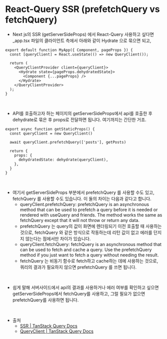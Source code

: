 # React-Query SSR (prefetchQuery vs fetchQuery)

- Next js의 SSR (getServerSideProps) 에서 React-Query 사용하고 싶다면 _app.tsx 파일의 클라이언트 측에서 아래와 같이 Hydrate 으로 묶으면 되고,

```
export default function MyApp({ Component, pageProps }) {
  const [queryClient] = React.useState(() => new QueryClient());

  return (
    <QueryClientProvider client={queryClient}>
      <Hydrate state={pageProps.dehydratedState}>
        <Component {...pageProps} />
      </Hydrate>
    </QueryClientProvider>
  );
}
```

<br />

- API를 호출하고자 하는 페이지의 getServerSideProps에서 api를 호출한 후 dehydrate로 묶은 후 props로 전달하면 됩니다. 여기까지는 간단한 거죠.

```
export async function getStaticProps() {
  const queryClient = new QueryClient()

  await queryClient.prefetchQuery(['posts'], getPosts)

  return {
    props: {
      dehydratedState: dehydrate(queryClient),
    },
  }
}
```

<br />

- 여기서 getServerSideProps 부분에서 prefetchQuery 를 사용할 수도 있고, fetchQuery 를 사용할 수도 있습니다. 이 둘의 차이는 다음과 같다고 합니다.
  - queryClient.prefetchQuery: prefetchQuery is an asynchronous method that can be used to prefetch a query before it is needed or rendered with useQuery and friends. The method works the same as fetchQuery except that it will not throw or return any data.
  - prefetchQuery 는 query의 값이 화면에 렌더링되기 이전 호출할 때 사용하는 것으로,  fetchQuery 와 같은 방식으로 작동하는데 리턴 값이 없고 에러를 던지지 않는다는 점에서만 차이가 있습니다.
  - queryClient.fetchQuery: fetchQuery is an asynchronous method that can be used to fetch and cache a query. Use the prefetchQuery method if you just want to fetch a query without needing the result.
  - fetchQuery 는 비동기 함수로 fetch하고 cache하는 데에 사용하는 것으로, 쿼리의 결과가 필요하지 않으면 prefetchQuery 를 쓰면 됩니다.

<br />
 
- 쉽게 말해 서버사이드에서 api의 결과를 사용하거나 에러 여부를 확인하고 싶으면 getServerSideProps에서 fetchQuery를 사용하고, 그럴 필요가 없으면 prefetchQuery를 사용하면 됩니다.

<br />

- 출처
  - [SSR | TanStack Query Docs](https://tanstack.com/query/v4/docs/react/guides/ssr#using-hydration)
  - [QueryClient | TanStack Query Docs](https://tanstack.com/query/v4/docs/react/reference/QueryClient#queryclientfetchquery)

